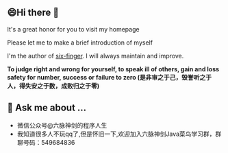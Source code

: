 ## 😄Hi there 👋

It's a great honor for you to visit my homepage

Please let me to make a brief introduction of myself

I'm the author of [six-finger](https://github.com/bin392328206/six-finger). I will always maintain and improve.

**To judge right and wrong for yourself, to speak ill of others, gain and loss safety for number, success or failure to zero
(是非审之于己，毁誉听之于人，得失安之于数，成败归之于零)**


## 💬 Ask me about ...
- 微信公众号@六脉神剑的程序人生
- 我知道很多人不玩qq了,但是怀旧一下,欢迎加入六脉神剑Java菜鸟学习群，群聊号码：549684836























<!--
**bin392328206/bin392328206** is a ✨ _special_ ✨ repository because its `README.md` (this file) appears on your GitHub profile.

Here are some ideas to get you started:

- 🔭 I’m currently working on ...
- 🌱 I’m currently learning ...
- 👯 I’m looking to collaborate on ...
- 🤔 I’m looking for help with ...
- 💬 Ask me about ...
- 📫 How to reach me: ...
- 😄 Pronouns: ...
- ⚡ Fun fact: ...
-->
